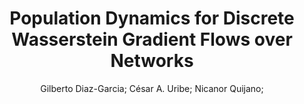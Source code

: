 ---
paperId: 4
author: Gilberto Diaz-Garcia; César A. Uribe; Nicanor Quijano;
publicationauthor: Diaz-Garcia, G. et al.
title: Population Dynamics for Discrete Wasserstein Gradient Flows over Networks
pdf: paper_04.pdf
poster: poster_4.png
pitch: https://slideslive.com/38962876/population-dynamics-for-discrete-wasserstein-gradient-flows-over-networks?ref=account-folder-87716-folders
type: Oral
topic: Applications
category: Extended Abstract
link: https://doi.org/10.52591/lxai202107243
conference: icml
year: 2021
tags: icml-2021
location: Virtual
---